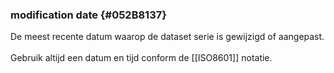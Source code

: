 ### modification date {#052B8137}
De meest recente datum waarop de dataset serie is gewijzigd of aangepast.
<br/>
<br/>
Gebruik altijd een datum en tijd conform de [[ISO8601]] notatie.

